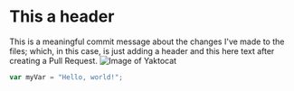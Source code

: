 # This a header #
This is a meaningful commit message about the changes I've made to the files; which, in this case, is just adding a header and this here text after creating a Pull Request.
![Image of Yaktocat](https://octodex.github.com/images/yaktocat.png)
``` javascript
var myVar = "Hello, world!";
```
